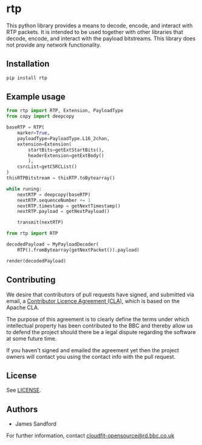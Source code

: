 # rtp

This python library provides a means to decode, encode, and interact with RTP packets. It is intended to be used together with other libraries that decode, encode, and interact with the payload bitstreams. This library does not provide any network functionality.

## Installation

```bash
pip install rtp
```

## Example usage
```python
from rtp import RTP, Extension, PayloadType
from copy import deepcopy

baseRTP = RTP(
    marker=True,
    payloadType=PayloadType.L16_2chan,
    extension=Extension(
        startBits=getExtStartBits(),
        headerExtension=getExtBody()
        ),
    csrcList=getCSRCList()
)
thisRTPBitstream = thisRTP.toBytearray()

while runing:
    nextRTP = deepcopy(baseRTP)
    nextRTP.sequenceNumber += 1
    nextRTP.timestamp = getNextTimestamp()
    nextRTP.payload = getNextPayload()

    transmit(nextRTP)
```

```python
from rtp import RTP

decodedPayload = MyPayloadDecoder(
    RTP().fromBytearray(getNextPacket()).payload)

render(decodedPayload)
```

## Contributing
We desire that contributors of pull requests have signed, and submitted via email, a [Contributor Licence Agreement (CLA)](http://www.bbc.co.uk/opensource/cla/rfc-8759-cla.docx), which is based on the Apache CLA.

The purpose of this agreement is to clearly define the terms under which intellectual property has been contributed to the BBC and thereby allow us to defend the project should there be a legal dispute regarding the software at some future time.

If you haven't signed and emailed the agreement yet then the project owners will contact you using the contact info with the pull request.

## License
See [LICENSE](LICENSE).

## Authors

* James Sandford

For further information, contact <cloudfit-opensource@rd.bbc.co.uk>
